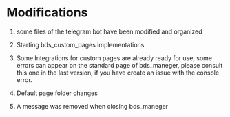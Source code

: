 # Modifications

1. some files of the telegram bot have been modified and organized

2. Starting bds_custom_pages implementations

3. Some Integrations for custom pages are already ready for use, some errors can appear on the standard page of bds_maneger, please consult this one in the last version, if you have create an issue with the console error.

4. Default page folder changes

5. A message was removed when closing bds_maneger
